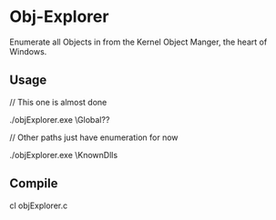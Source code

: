 # Obj-Explorer
Enumerate all Objects in from the Kernel Object Manger, the heart of Windows. 

## Usage
// This one is almost done

./objExplorer.exe \Global??

// Other paths just have enumeration for now

./objExplorer.exe \KnownDlls

## Compile
cl objExplorer.c


